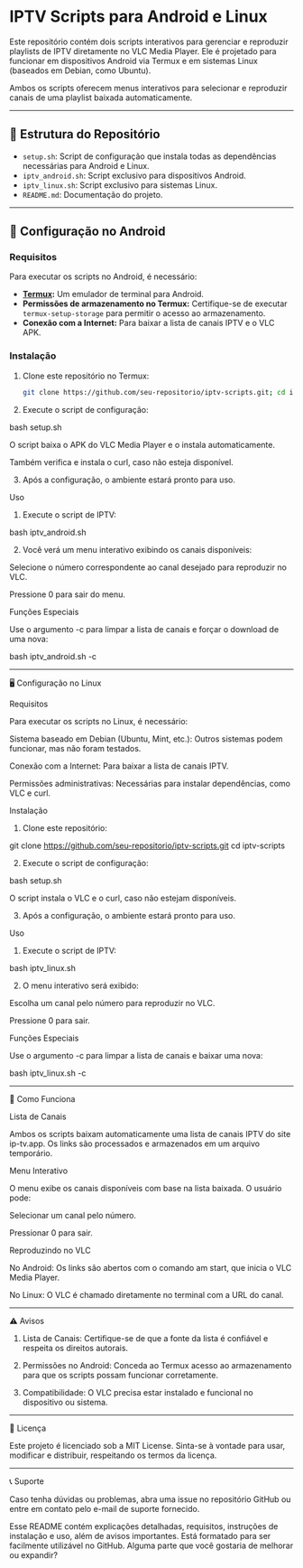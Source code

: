 # IPTV Scripts para Android e Linux

Este repositório contém dois scripts interativos para gerenciar e reproduzir playlists de IPTV diretamente no VLC Media Player. Ele é projetado para funcionar em dispositivos Android via Termux e em sistemas Linux (baseados em Debian, como Ubuntu).

Ambos os scripts oferecem menus interativos para selecionar e reproduzir canais de uma playlist baixada automaticamente. 

---

## 📂 Estrutura do Repositório
- `setup.sh`: Script de configuração que instala todas as dependências necessárias para Android e Linux.
- `iptv_android.sh`: Script exclusivo para dispositivos Android.
- `iptv_linux.sh`: Script exclusivo para sistemas Linux.
- `README.md`: Documentação do projeto.

---

## 📱 **Configuração no Android**

### Requisitos
Para executar os scripts no Android, é necessário:
- **[Termux](https://termux.com/):** Um emulador de terminal para Android.
- **Permissões de armazenamento no Termux:** Certifique-se de executar `termux-setup-storage` para permitir o acesso ao armazenamento.
- **Conexão com a Internet:** Para baixar a lista de canais IPTV e o VLC APK.

### Instalação
1. Clone este repositório no Termux:
   ```bash
   git clone https://github.com/seu-repositorio/iptv-scripts.git; cd iptv-scripts

2. Execute o script de configuração:

bash setup.sh

O script baixa o APK do VLC Media Player e o instala automaticamente.

Também verifica e instala o curl, caso não esteja disponível.



3. Após a configuração, o ambiente estará pronto para uso.



Uso

1. Execute o script de IPTV:

bash iptv_android.sh


2. Você verá um menu interativo exibindo os canais disponíveis:

Selecione o número correspondente ao canal desejado para reproduzir no VLC.

Pressione 0 para sair do menu.




Funções Especiais

Use o argumento -c para limpar a lista de canais e forçar o download de uma nova:

bash iptv_android.sh -c



---

🖥️ Configuração no Linux

Requisitos

Para executar os scripts no Linux, é necessário:

Sistema baseado em Debian (Ubuntu, Mint, etc.): Outros sistemas podem funcionar, mas não foram testados.

Conexão com a Internet: Para baixar a lista de canais IPTV.

Permissões administrativas: Necessárias para instalar dependências, como VLC e curl.


Instalação

1. Clone este repositório:

git clone https://github.com/seu-repositorio/iptv-scripts.git
cd iptv-scripts


2. Execute o script de configuração:

bash setup.sh

O script instala o VLC e o curl, caso não estejam disponíveis.



3. Após a configuração, o ambiente estará pronto para uso.



Uso

1. Execute o script de IPTV:

bash iptv_linux.sh


2. O menu interativo será exibido:

Escolha um canal pelo número para reproduzir no VLC.

Pressione 0 para sair.




Funções Especiais

Use o argumento -c para limpar a lista de canais e baixar uma nova:

bash iptv_linux.sh -c



---

🔧 Como Funciona

Lista de Canais

Ambos os scripts baixam automaticamente uma lista de canais IPTV do site ip-tv.app. Os links são processados e armazenados em um arquivo temporário.

Menu Interativo

O menu exibe os canais disponíveis com base na lista baixada. O usuário pode:

Selecionar um canal pelo número.

Pressionar 0 para sair.


Reproduzindo no VLC

No Android: Os links são abertos com o comando am start, que inicia o VLC Media Player.

No Linux: O VLC é chamado diretamente no terminal com a URL do canal.



---

⚠️ Avisos

1. Lista de Canais: Certifique-se de que a fonte da lista é confiável e respeita os direitos autorais.


2. Permissões no Android: Conceda ao Termux acesso ao armazenamento para que os scripts possam funcionar corretamente.


3. Compatibilidade: O VLC precisa estar instalado e funcional no dispositivo ou sistema.




---

📄 Licença

Este projeto é licenciado sob a MIT License. Sinta-se à vontade para usar, modificar e distribuir, respeitando os termos da licença.


---

📞 Suporte

Caso tenha dúvidas ou problemas, abra uma issue no repositório GitHub ou entre em contato pelo e-mail de suporte fornecido.

Esse README contém explicações detalhadas, requisitos, instruções de instalação e uso, além de avisos importantes. Está formatado para ser facilmente utilizável no GitHub. Alguma parte que você gostaria de melhorar ou expandir?

